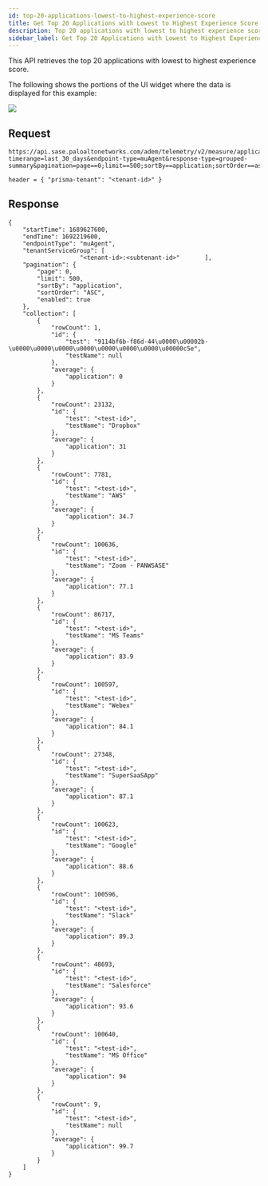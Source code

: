 ```yaml
---
id: top-20-applications-lowest-to-highest-experience-score
title: Get Top 20 Applications with Lowest to Highest Experience Score
description: Top 20 applications with lowest to highest experience score
sidebar_label: Get Top 20 Applications with Lowest to Highest Experience Score
---
```


This API retrieves the top 20 applications with lowest to highest experience score.

The following shows the portions of the UI widget where the data is displayed for this example:

![](/sase/img/adem/DOCS-3758-top-20-apps-with-lowest-to-highest-experience-score.png)


## Request

    https://api.sase.paloaltonetworks.com/adem/telemetry/v2/measure/application/score?timerange=last_30_days&endpoint-type=muAgent&response-type=grouped-summary&pagination=page==0;limit==500;sortBy==application;sortOrder==asc&group=en.testName,en.test
     
    header = { "prisma-tenant": "<tenant-id>" }


## Response

    {
        "startTime": 1689627600,
        "endTime": 1692219600,
        "endpointType": "muAgent",
        "tenantServiceGroup": [
                        "<tenant-id>:<subtenant-id>"       ],
        "pagination": {
            "page": 0,
            "limit": 500,
            "sortBy": "application",
            "sortOrder": "ASC",
            "enabled": true
        },
        "collection": [
            {
                "rowCount": 1,
                "id": {
                    "test": "9114bf6b-f86d-44\u0000\u00002b-\u0000\u0000\u0000\u0000\u0000\u0000\u0000\u00000c5e",
                    "testName": null
                },
                "average": {
                    "application": 0
                }
            },
            {
                "rowCount": 23132,
                "id": {
                    "test": "<test-id>",
                    "testName": "Dropbox"
                },
                "average": {
                    "application": 31
                }
            },
            {
                "rowCount": 7781,
                "id": {
                    "test": "<test-id>",
                    "testName": "AWS"
                },
                "average": {
                    "application": 34.7
                }
            },
            {
                "rowCount": 100636,
                "id": {
                    "test": "<test-id>",
                    "testName": "Zoom - PANWSASE"
                },
                "average": {
                    "application": 77.1
                }
            },
            {
                "rowCount": 86717,
                "id": {
                    "test": "<test-id>",
                    "testName": "MS Teams"
                },
                "average": {
                    "application": 83.9
                }
            },
            {
                "rowCount": 100597,
                "id": {
                    "test": "<test-id>",
                    "testName": "Webex"
                },
                "average": {
                    "application": 84.1
                }
            },
            {
                "rowCount": 27348,
                "id": {
                    "test": "<test-id>",
                    "testName": "SuperSaaSApp"
                },
                "average": {
                    "application": 87.1
                }
            },
            {
                "rowCount": 100623,
                "id": {
                    "test": "<test-id>",
                    "testName": "Google"
                },
                "average": {
                    "application": 88.6
                }
            },
            {
                "rowCount": 100596,
                "id": {
                    "test": "<test-id>",
                    "testName": "Slack"
                },
                "average": {
                    "application": 89.3
                }
            },
            {
                "rowCount": 48693,
                "id": {
                    "test": "<test-id>",
                    "testName": "Salesforce"
                },
                "average": {
                    "application": 93.6
                }
            },
            {
                "rowCount": 100640,
                "id": {
                    "test": "<test-id>",
                    "testName": "MS Office"
                },
                "average": {
                    "application": 94
                }
            },
            {
                "rowCount": 9,
                "id": {
                    "test": "<test-id>",
                    "testName": null
                },
                "average": {
                    "application": 99.7
                }
            }
        ]
    }

